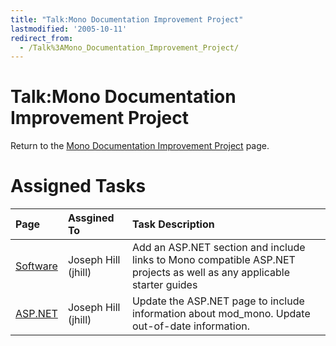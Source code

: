```yaml
---
title: "Talk:Mono Documentation Improvement Project"
lastmodified: '2005-10-11'
redirect_from:
  - /Talk%3AMono_Documentation_Improvement_Project/
---
```


Talk:Mono Documentation Improvement Project
===========================================

Return to the [Mono Documentation Improvement Project](/Mono_Documentation_Improvement_Project) page.

Assigned Tasks
==============

|Page|Assgined To|Task Description|
|:---|:----------|:---------------|
|[Software](/Software)|Joseph Hill (jhill)|Add an ASP.NET section and include links to Mono compatible ASP.NET projects as well as any applicable starter guides|
|[ASP.NET](/ASP.NET)|Joseph Hill (jhill)|Update the ASP.NET page to include information about mod_mono. Update out-of-date information.|
